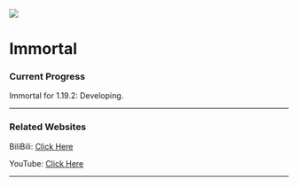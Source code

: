 [![](http://cf.way2muchnoise.eu/full_411396_downloads.svg)](https://www.curseforge.com/minecraft/mc-mods/hungteens-plants-vs-zombies-mod)

# Immortal

### Current Progress

Immortal for 1.19.2: Developing.

---

### Related Websites

BiliBili: [Click Here](https://space.bilibili.com/362855464)

YouTube: [Click Here](https://www.youtube.com/channel/UCc0zRvlwZdYLc4AKPafC4cg)

---